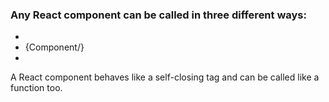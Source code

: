 ### Any React component can be called in three different ways:
* <Component/>
* {Component/}
* <Component></Component>

A React component behaves like a self-closing tag and can be called like a function too.
